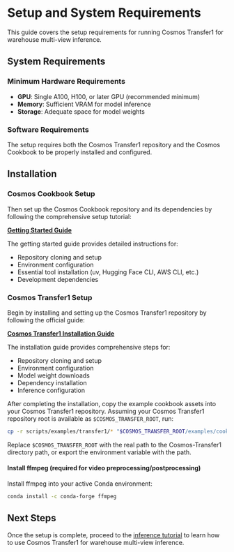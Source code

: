 # Setup and System Requirements

This guide covers the setup requirements for running Cosmos Transfer1 for warehouse multi-view inference.

## System Requirements

### Minimum Hardware Requirements

- **GPU**: Single A100, H100, or later GPU (recommended minimum)
- **Memory**: Sufficient VRAM for model inference
- **Storage**: Adequate space for model weights

### Software Requirements

The setup requires both the Cosmos Transfer1 repository and the Cosmos Cookbook to be properly installed and configured.

## Installation

### Cosmos Cookbook Setup

Then set up the Cosmos Cookbook repository and its dependencies by following the comprehensive setup tutorial:

**[Getting Started Guide](../../../get_started.md)**

The getting started guide provides detailed instructions for:

- Repository cloning and setup
- Environment configuration
- Essential tool installation (uv, Hugging Face CLI, AWS CLI, etc.)
- Development dependencies

### Cosmos Transfer1 Setup

Begin by installing and setting up the Cosmos Transfer1 repository by following the official guide:

**[Cosmos Transfer1 Installation Guide](https://github.com/nvidia-cosmos/cosmos-transfer1/blob/main/INSTALL.md#inference)**

The installation guide provides comprehensive steps for:

- Repository cloning and setup
- Environment configuration
- Model weight downloads
- Dependency installation
- Inference configuration

After completing the installation, copy the example cookbook assets into your Cosmos Transfer1 repository. Assuming your Cosmos Transfer1 repository root is available as `$COSMOS_TRANSFER_ROOT`, run:

```bash
cp -r scripts/examples/transfer1/* "$COSMOS_TRANSFER_ROOT/examples/cookbook/"
```

Replace `$COSMOS_TRANSFER_ROOT` with the real path to the Cosmos-Transfer1 directory path, or export the environment variable with the path.

#### Install ffmpeg (required for video preprocessing/postprocessing)

Install ffmpeg into your active Conda environment:

```bash
conda install -c conda-forge ffmpeg
```

## Next Steps

Once the setup is complete, proceed to the [inference tutorial](inference.md) to learn how to use Cosmos Transfer1 for warehouse multi-view inference.
